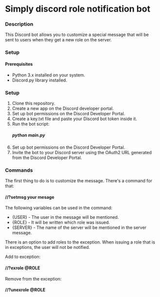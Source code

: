# Simply discord role notification bot

### Description

This Discord bot allows you to customize a special message that will be sent to users when they get a new role on the server.

### Setup

#### Prerequisites
- Python 3.x installed on your system.
- Discord.py library installed.

### Setup
1. Clone this repository.
2. Create a new app on the Discord developer portal.
3. Set up bot permissions on the Discord Developer Portal.
4. Create a key.txt file and paste your Discord bot token inside it.
5. Run the bot script:
   ##### python main.py
6. Set up bot permissions on the Discord Developer Portal.
7. Invite the bot to your Discord server using the OAuth2 URL generated from the Discord Developer Portal.

### Commands
The first thing to do is to customize the message.
There's a command for that:
#### //?setmsg your mesage

The following variables can be used in the command:
- {USER} - The user in the message will be mentioned.
- {ROLE} - It will be written which role was issued.
- {SERVER} - The name of the server will be mentioned in the server message.

There is an option to add roles to the exception. When issuing a role that is in exceptions, the user will not be notified.

Add to exception:
#### //?exrole @ROLE

Remove from the exception:
#### //?unexrole @ROLE
